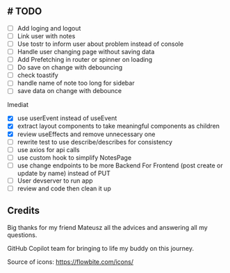 ## \# TODO

- [ ]  Add loging and logout
- [ ]  Link user with notes
- [ ]  Use tostr to inform user about problem instead of console
- [ ]  Handle user changing page without saving data
- [ ] Add Prefetching in router or spinner on loading
- [ ] Do save on change with debouncing
- [ ] check toastify
- [ ] handle name of note too long for sidebar
- [ ] save data on change with debounce

Imediat
- [x] use userEvent instead of useEvent
- [x] extract layout components to take meaningful components as children
- [x] review useEffects and remove unnecessary one
- [ ] rewrite test to use describe/describes for consistency
- [ ] use axios for api calls
- [ ] use custom hook to simplify NotesPage
- [ ] use change endpoints to be more Backend For Frontend (post create or update by name) instead of PUT
- [ ] User devserver to run app
- [ ] review and code then clean it up

## Credits
Big thanks for my friend Mateusz all the advices and answering all my questions.

GitHub Copilot team for bringing to life my buddy on this journey. 

Source of icons: https://flowbite.com/icons/